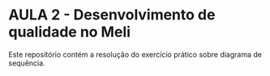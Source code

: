# AULA 2 - Desenvolvimento de qualidade no Meli

Este repositório contém a resolução do exercício prático sobre diagrama de sequência.